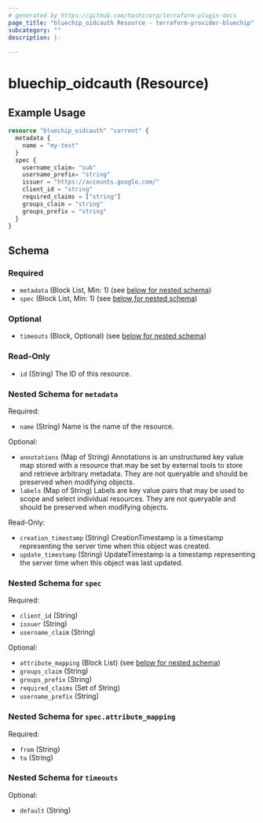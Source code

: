```yaml
---
# generated by https://github.com/hashicorp/terraform-plugin-docs
page_title: "bluechip_oidcauth Resource - terraform-provider-bluechip"
subcategory: ""
description: |-
  
---
```


# bluechip_oidcauth (Resource)



## Example Usage

```terraform
resource "bluechip_oidcauth" "current" {
  metadata {
    name = "my-test"
  }
  spec {
    username_claim= "sub"
    username_prefix= "string"
    issuer = "https://accounts.google.com/"
    client_id = "string"
    required_claims = ["string"]
    groups_claim = "string"
    groups_prefix = "string"
  }
}
```

<!-- schema generated by tfplugindocs -->
## Schema

### Required

- `metadata` (Block List, Min: 1) (see [below for nested schema](#nestedblock--metadata))
- `spec` (Block List, Min: 1) (see [below for nested schema](#nestedblock--spec))

### Optional

- `timeouts` (Block, Optional) (see [below for nested schema](#nestedblock--timeouts))

### Read-Only

- `id` (String) The ID of this resource.

<a id="nestedblock--metadata"></a>
### Nested Schema for `metadata`

Required:

- `name` (String) Name is the name of the resource.

Optional:

- `annotations` (Map of String) Annotations is an unstructured key value map stored with a resource that may be set by external tools to store and retrieve arbitrary metadata. They are not queryable and should be preserved when modifying objects.
- `labels` (Map of String) Labels are key value pairs that may be used to scope and select individual resources. They are not queryable and should be preserved when modifying objects.

Read-Only:

- `creation_timestamp` (String) CreationTimestamp is a timestamp representing the server time when this object was created.
- `update_timestamp` (String) UpdateTimestamp is a timestamp representing the server time when this object was last updated.


<a id="nestedblock--spec"></a>
### Nested Schema for `spec`

Required:

- `client_id` (String)
- `issuer` (String)
- `username_claim` (String)

Optional:

- `attribute_mapping` (Block List) (see [below for nested schema](#nestedblock--spec--attribute_mapping))
- `groups_claim` (String)
- `groups_prefix` (String)
- `required_claims` (Set of String)
- `username_prefix` (String)

<a id="nestedblock--spec--attribute_mapping"></a>
### Nested Schema for `spec.attribute_mapping`

Required:

- `from` (String)
- `to` (String)



<a id="nestedblock--timeouts"></a>
### Nested Schema for `timeouts`

Optional:

- `default` (String)

